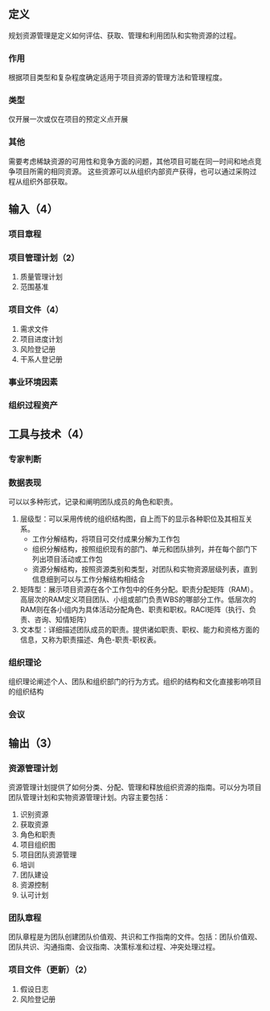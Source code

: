 ## 定义
规划资源管理是定义如何评估、获取、管理和利用团队和实物资源的过程。
### 作用
根据项目类型和复杂程度确定适用于项目资源的管理方法和管理程度。
### 类型
仅开展一次或仅在项目的预定义点开展
### 其他
需要考虑稀缺资源的可用性和竞争方面的问题，其他项目可能在同一时间和地点竞争项目所需的相同资源。
这些资源可以从组织内部资产获得，也可以通过采购过程从组织外部获取。
## 输入（4）
### 项目章程
### 项目管理计划（2）
1. 质量管理计划
2. 范围基准
### 项目文件（4）
1. 需求文件
2. 项目进度计划
3. 风险登记册
4. 干系人登记册
### 事业环境因素
### 组织过程资产
## 工具与技术（4）
### 专家判断
### 数据表现
可以以多种形式，记录和阐明团队成员的角色和职责。
1. 层级型：可以采用传统的组织结构图，自上而下的显示各种职位及其相互关系。
	- 工作分解结构，将项目可交付成果分解为工作包
	- 组织分解结构，按照组织现有的部门、单元和团队排列，并在每个部门下列出项目活动或工作包
	- 资源分解结构，按照资源类别和类型，对团队和实物资源层级列表，直到信息细到可以与工作分解结构相结合
2. 矩阵型：展示项目资源在各个工作包中的任务分配。职责分配矩阵（RAM）。高层次的RAM定义项目团队、小组或部门负责WBS的哪部分工作。低层次的RAM则在各小组内为具体活动分配角色、职责和职权。RACI矩阵（执行、负责、咨询、知情矩阵）
3. 文本型：详细描述团队成员的职责。提供诸如职责、职权、能力和资格方面的信息，又称为职责描述、角色-职责-职权表。
### 组织理论
组织理论阐述个人、团队和组织部门的行为方式。组织的结构和文化直接影响项目的组织结构
### 会议
## 输出（3）
### 资源管理计划
资源管理计划提供了如何分类、分配、管理和释放组织资源的指南。可以分为项目团队管理计划和实物资源管理计划。内容主要包括：
1. 识别资源
2. 获取资源
3. 角色和职责
4. 项目组织图
5. 项目团队资源管理
6. 培训
7. 团队建设
8. 资源控制
9. 认可计划
### 团队章程
团队章程是为团队创建团队价值观、共识和工作指南的文件。包括：团队价值观、团队共识、沟通指南、会议指南、决策标准和过程、冲突处理过程。
### 项目文件（更新）（2）
1. 假设日志
2. 风险登记册